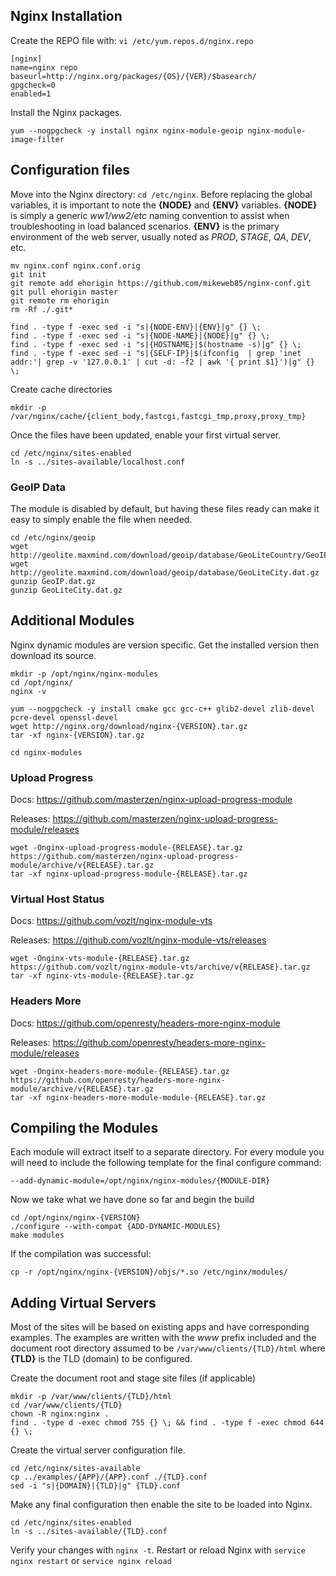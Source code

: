 ## Nginx Installation
Create the REPO file with: `vi /etc/yum.repos.d/nginx.repo`
```
[nginx]
name=nginx repo
baseurl=http://nginx.org/packages/{OS}/{VER}/$basearch/
gpgcheck=0
enabled=1
```

Install the Nginx packages.
```
yum --nogpgcheck -y install nginx nginx-module-geoip nginx-module-image-filter
```


## Configuration files
Move into the Nginx directory: `cd /etc/nginx`. Before replacing the global variables, it is important to note the **{NODE}** and **{ENV}** variables. **{NODE}** is simply a generic *ww1/ww2/etc* naming convention to assist when troubleshooting in load balanced scenarios. **{ENV}** is the primary environment of the web server, usually noted as *PROD*, *STAGE*, *QA*, *DEV*, etc.
```
mv nginx.conf nginx.conf.orig
git init
git remote add ehorigin https://github.com/mikeweb85/nginx-conf.git
git pull ehorigin master
git remote rm ehorigin
rm -Rf ./.git*

find . -type f -exec sed -i "s|{NODE-ENV}|{ENV}|g" {} \;
find . -type f -exec sed -i "s|{NODE-NAME}|{NODE}|g" {} \;
find . -type f -exec sed -i "s|{HOSTNAME}|$(hostname -s)|g" {} \;
find . -type f -exec sed -i "s|{SELF-IP}|$(ifconfig  | grep 'inet addr:'| grep -v '127.0.0.1' | cut -d: -f2 | awk '{ print $1}')|g" {} \;
```
Create cache directories
```
mkdir -p /var/nginx/cache/{client_body,fastcgi,fastcgi_tmp,proxy,proxy_tmp}
```

Once the files have been updated, enable your first virtual server.
```
cd /etc/nginx/sites-enabled
ln -s ../sites-available/localhost.conf
```

### GeoIP Data
The module is disabled by default, but having these files ready can make it easy to simply enable the file when needed.
```
cd /etc/nginx/geoip
wget http://geolite.maxmind.com/download/geoip/database/GeoLiteCountry/GeoIP.dat.gz
wget http://geolite.maxmind.com/download/geoip/database/GeoLiteCity.dat.gz
gunzip GeoIP.dat.gz
gunzip GeoLiteCity.dat.gz
```


## Additional Modules
Nginx dynamic modules are version specific. Get the installed version then download its source.
```
mkdir -p /opt/nginx/nginx-modules
cd /opt/nginx/
nginx -v

yum --nogpgcheck -y install cmake gcc gcc-c++ glib2-devel zlib-devel pcre-devel openssl-devel
wget http://nginx.org/download/nginx-{VERSION}.tar.gz
tar -xf nginx-{VERSION}.tar.gz

cd nginx-modules
```

### Upload Progress
Docs: https://github.com/masterzen/nginx-upload-progress-module

Releases: https://github.com/masterzen/nginx-upload-progress-module/releases
```
wget -Onginx-upload-progress-module-{RELEASE}.tar.gz  https://github.com/masterzen/nginx-upload-progress-module/archive/v{RELEASE}.tar.gz
tar -xf nginx-upload-progress-module-{RELEASE}.tar.gz
```

### Virtual Host Status
Docs: https://github.com/vozlt/nginx-module-vts

Releases: https://github.com/vozlt/nginx-module-vts/releases
```
wget -Onginx-vts-module-{RELEASE}.tar.gz  https://github.com/vozlt/nginx-module-vts/archive/v{RELEASE}.tar.gz
tar -xf nginx-vts-module-{RELEASE}.tar.gz
```

### Headers More
Docs: https://github.com/openresty/headers-more-nginx-module

Releases: https://github.com/openresty/headers-more-nginx-module/releases
```
wget -Onginx-headers-more-module-{RELEASE}.tar.gz  https://github.com/openresty/headers-more-nginx-module/archive/v{RELEASE}.tar.gz
tar -xf nginx-headers-more-module-module-{RELEASE}.tar.gz
```


## Compiling the Modules
Each module will extract itself to a separate directory. For every module you will need to include the following template for the final configure command:
```
--add-dynamic-module=/opt/nginx/nginx-modules/{MODULE-DIR}
```

Now we take what we have done so far and begin the build
```
cd /opt/nginx/nginx-{VERSION}
./configure --with-compat {ADD-DYNAMIC-MODULES}
make modules
```

If the compilation was successful:
```
cp -r /opt/nginx/nginx-{VERSION}/objs/*.so /etc/nginx/modules/
```


## Adding Virtual Servers
Most of the sites will be based on existing apps and have corresponding examples. The examples are written with the *www* prefix included and the document root directory assumed to be `/var/www/clients/{TLD}/html` where **{TLD}** is the TLD (domain) to be configured.

Create the document root and stage site files (if applicable)
```
mkdir -p /var/www/clients/{TLD}/html
cd /var/www/clients/{TLD}
chown -R nginx:nginx .
find . -type d -exec chmod 755 {} \; && find . -type f -exec chmod 644 {} \;
```
Create the virtual server configuration file.
```
cd /etc/nginx/sites-available
cp ../examples/{APP}/{APP}.conf ./{TLD}.conf
sed -i "s|{DOMAIN}|{TLD}|g" {TLD}.conf
```
Make any final configuration then enable the site to be loaded into Nginx.
```
cd /etc/nginx/sites-enabled
ln -s ../sites-available/{TLD}.conf
```
Verify your changes with `nginx -t`. Restart or reload Nginx with `service nginx restart` or `service nginx reload`
